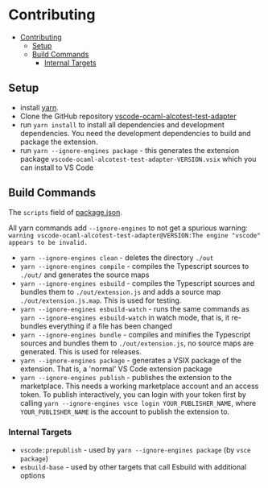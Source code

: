 # Contributing

- [Contributing](#contributing)
  - [Setup](#setup)
  - [Build Commands](#build-commands)
    - [Internal Targets](#internal-targets)

## Setup

- install [yarn](https://yarnpkg.com/getting-started/install).
- Clone the GitHub repository [vscode-ocaml-alcotest-test-adapter](https://github.com/Release-Candidate/vscode-ocaml-alcotest-test-adapter)
- run `yarn install` to install all dependencies and development dependencies. You need the development dependencies to build and package the extension.
- run `yarn --ignore-engines package` - this generates the extension package `vscode-ocaml-alcotest-test-adapter-VERSION.vsix` which you can install to VS Code

## Build Commands

The `scripts` field of [package.json](package.json).

All yarn commands add `--ignore-engines` to not get a spurious warning:
`warning vscode-ocaml-alcotest-test-adapter@VERSION:The engine "vscode" appears to be invalid.`

- `yarn --ignore-engines clean` - deletes the directory `./out`
- `yarn --ignore-engines compile` - compiles the Typescript sources to `./out/` and generates the source maps
- `yarn --ignore-engines esbuild` - compiles the Typescript sources and bundles them to `./out/extension.js` and adds a source map `./out/extension.js.map`. This is used for testing.
- `yarn --ignore-engines esbuild-watch` - runs the same commands as `yarn --ignore-engines esbuild-watch` in watch mode, that is, it re-bundles everything if a file has been changed
- `yarn --ignore-engines bundle` - compiles and minifies the Typescript sources and bundles them to `./out/extension.js`, no source maps are generated. This is used for releases.
- `yarn --ignore-engines package` - generates a VSIX package of the extension. That is, a 'normal' VS Code extension package
- `yarn --ignore-engines publish` - publishes the extension to the marketplace. This needs a working marketplace account and an access token. To publish interactively, you can login with your token first by calling `yarn --ignore-engines vsce login YOUR_PUBLISHER_NAME`, where `YOUR_PUBLISHER_NAME` is the account to publish the extension to.

### Internal Targets

- `vscode:prepublish` - used by `yarn --ignore-engines package` (by `vsce package`)
- `esbuild-base` - used by other targets that call Esbuild with additional options

